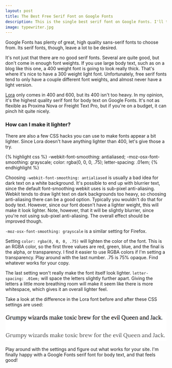 ```yaml
---
layout: post
title: The Best Free Serif Font on Google Fonts
description: This is the single best serif font on Google Fonts. I'll tell you how to make it look even better.
image: typewriter.jpg
---
```


Google Fonts has plenty of great, high quality sans-serif fonts to choose from. Its serif fonts, though, leave a lot to be desired.

It's not just that there are no good serif fonts. Several are quite good, but don't come in enough font weights. If you use large body text, such as on a blog like this one, a 400 weight font is going to look really thick. That's where it's nice to have a 300 weight light font. Unfortunately, free serif fonts tend to only have a couple different font weights, and almost never have a light version.

[Lora](https://www.google.com/fonts/specimen/Lora) only comes in 400 and 600, but its 400 isn't too heavy. In my opinion, it's the highest quality serif font for body text on Google Fonts. It's not as flexible as Proxima Nova or Freight Text Pro, but if you're on a budget, it can pinch hit quite nicely.

### How can I make it lighter?

There are also a few CSS hacks you can use to make fonts appear a bit lighter. Since Lora doesn't have anything lighter than 400, let's give those a try.

{% highlight css %}
-webkit-font-smoothing: antialiased;
-moz-osx-font-smoothing: grayscale;
color: rgba(0, 0, 0, .75);
letter-spacing: .01em;
{% endhighlight %}

Choosing `-webkit-font-smoothing: antialiased` is usually a bad idea for dark text on a white background. It's possible to end up with blurrier text, since the default font-smoothing webkit uses is sub-pixel anti-aliasing. Webkit tends to draw light text on dark backgrounds too heavy, so choosing anti-aliasing there can be a good option. Typically you wouldn't do that for body text. However, since our font doesn't have a lighter weight, this will make it look lighter. Note, however, that it will be slightly blurrier, since you're not using sub-pixel anti-aliasing. The overall effect should be improved though.

`-moz-osx-font-smoothing: grayscale` is a similar setting for Firefox.

Setting `color: rgba(0, 0, 0, .75)` will lighten the color of the font. This is an RGBA color, so the first three values are red, green, blue, and the final is the alpha, or transparency. I find it easier to use RGBA colors if I'm setting a transparency. Play around with the last number. .75 is 75% opaque. Find whatever works for your copy.

The last setting won't really make the font itself look lighter. `letter-spacing: .01em;` will space the letters slightly further apart. Giving the letters a little more breathing room will make it seem like there is more whitespace, which gives it an overall lighter feel.

Take a look at the difference in the Lora font before and after these CSS settings are used:

![Serif font comparison](/images/serif-font-lighter.png)

Play around with the settings and figure out what works for your site. I'm finally happy with a Google Fonts serif font for body text, and that feels good!